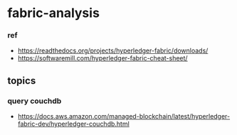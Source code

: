 # fabric-analysis
### ref
- https://readthedocs.org/projects/hyperledger-fabric/downloads/
- https://softwaremill.com/hyperledger-fabric-cheat-sheet/
## topics
### query couchdb
- https://docs.aws.amazon.com/managed-blockchain/latest/hyperledger-fabric-dev/hyperledger-couchdb.html

